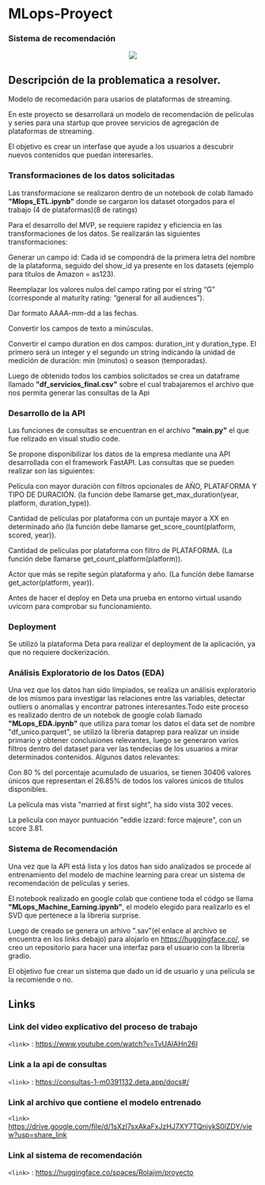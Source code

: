 # MLops-Proyect  

### Sistema de recomendación

  
 <p align="center">  

<img src=https://www.enter.co/wp-content/uploads/2022/04/Plex-768x432.jpg> 

  
</p>





 ## Descripción de la problematica a resolver.  

  

Modelo de recomedación para usarios de plataformas de streaming. 

En este proyecto se desarrollará un modelo de recomendación de películas y series para una startup que provee servicios de agregación de plataformas de streaming.   

El objetivo es crear un interfase que ayude a los usuarios a descubrir nuevos contenidos que puedan interesarles.  

    
### Transformaciones de los datos solicitadas

Las transformacione se realizaron dentro de un notebook de colab llamado **"Mlops_ETL.ipynb"** donde se cargaron los dataset otorgados para el trabajo (4 de plataformas)(8 de ratings)

Para el desarrollo del MVP, se requiere rapidez y eficiencia en las transformaciones de los datos. Se realizarán las siguientes transformaciones:  

Generar un campo id: Cada id se compondrá de la primera letra del nombre de la plataforma, seguido del show_id ya presente en los datasets (ejemplo para títulos de Amazon = as123).  

Reemplazar los valores nulos del campo rating por el string “G” (corresponde al maturity rating: “general for all audiences”).  

Dar formato AAAA-mm-dd a las fechas.  

Convertir los campos de texto a minúsculas.  

Convertir el campo duration en dos campos: duration_int y duration_type. El primero será un integer y el segundo un string indicando la unidad de medición de duración: min (minutos) o season (temporadas).  

Luego de obtenido todos los cambios solicitados se crea un dataframe llamado **"df_servicios_final.csv"** sobre el cual trabajaremos el archivo que nos permita generar las consultas de la Api

### Desarrollo de la API  

Las funciones de consultas se encuentran en el archivo **"main.py"** el que fue relizado en visual studio code.

Se propone disponibilizar los datos de la empresa mediante una API desarrollada con el framework FastAPI. Las consultas que se pueden realizar son las siguientes:  

Película con mayor duración con filtros opcionales de AÑO, PLATAFORMA Y TIPO DE DURACIÓN. (la función debe llamarse get_max_duration(year, platform, duration_type)).  

Cantidad de películas por plataforma con un puntaje mayor a XX en determinado año (la función debe llamarse get_score_count(platform, scored, year)).  

Cantidad de películas por plataforma con filtro de PLATAFORMA. (La función debe llamarse get_count_platform(platform)).  

Actor que más se repite según plataforma y año. (La función debe llamarse get_actor(platform, year)).  

Antes de hacer el deploy en Deta una prueba en entorno virtual usando uvicorn para comprobar su funcionamiento.

### Deployment  

Se utilizó la plataforma Deta para realizar el deployment de la aplicación, ya que no requiere dockerización.

### Análisis Exploratorio de los Datos (EDA)  

Una vez que los datos han sido limpiados, se realiza un análisis exploratorio de los mismos para investigar las relaciones entre las variables, detectar outliers o anomalías y encontrar patrones interesantes.Todo este proceso es realizado dentro de un notebok de google colab llamado  **"MLops_EDA.ipynb"** que utiliza para tomar los datos el data set de nombre "df_unico.parquet", se utilizó la  librería dataprep  para realizar un inside primario y obtener conclusiones relevantes, luego se generaron varios filtros dentro del dataset para ver las tendecias de los usuarios a mirar determinados contenidos.
Algunos datos relevantes:

Con 80 % del porcentaje acumulado de usuarios, se tienen 30406 valores únicos que representan el 26.85% de todos los valores únicos de titulos disponibles.

La película mas vista "married at first sight", ha sido vista 302 veces.

La pelicula con mayor puntuación "eddie izzard: force majeure", con un score  3.81.
  

### Sistema de Recomendación  

Una vez que la API está lista y los datos han sido analizados se procede al entrenamiento del modelo de machine learning para crear un sistema de recomendación de películas y series. 

El notebook  realizado en google colab que contiene toda el códgo se llama **"MLops_Machine_Earning.ipynb"**, el modelo elegido para realizarlo es el SVD que pertenece a la libreria surprise. 

Luego de creado se genera un arhivo ".sav"(el enlace al archivo se encuentra en los links debajo) para alojarlo en https://huggingface.co/, se creo un repositorio para hacer una interfaz para el usuario con la librería gradio.


El objetivo fue crear un sistema que dado un id de usuario y una película se la recomiende o no.  

 
 ## Links  

  ### Link del video explicativo del proceso de trabajo  

  `<link>` : <https://www.youtube.com/watch?v=TvUAlAHn26I>    

  ### Link a la api de consultas  

  `<link>` : <https://consultas-1-m0391132.deta.app/docs#/>
  
  ### Link al archivo que contiene el modelo entrenado
  
  `<link>` https://drive.google.com/file/d/1sXzl7sxAkaFxJzHJ7XY7TQniykS0lZDY/view?usp=share_link
  
  ### Link al sistema de recomendación  

 `<link>` : <https://huggingface.co/spaces/Rolajim/proyecto> 
